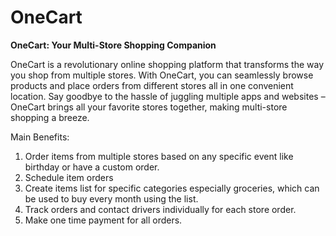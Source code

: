 # OneCart
**OneCart: Your Multi-Store Shopping Companion**

OneCart is a revolutionary online shopping platform that transforms the way you shop from multiple stores. With OneCart, you can seamlessly browse products and place orders from different stores all in one convenient location. Say goodbye to the hassle of juggling multiple apps and websites – OneCart brings all your favorite stores together, making multi-store shopping a breeze.

Main Benefits:
1. Order items from multiple stores based on any specific event like birthday or have a custom order.
2. Schedule item orders
3. Create items list for specific categories especially groceries, which can be used to buy every month using the list.
4. Track orders and contact drivers individually for each store order.
5. Make one time payment for all orders. 
